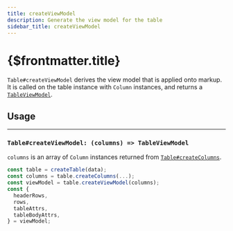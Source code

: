 ```yaml
---
title: createViewModel
description: Generate the view model for the table
sidebar_title: createViewModel
---
```


<script>
  import { useHljs } from '$lib/utils/useHljs';
  useHljs('ts');
</script>

# {$frontmatter.title}

`Table#createViewModel` derives the view model that is applied onto markup. It is called on the table instance with `Column` instances, and returns a [`TableViewModel`](./table-view-model.md).

## Usage

---

### `Table#createViewModel: (columns) => TableViewModel`

`columns` is an array of `Column` instances returned from [`Table#createColumns`](./create-columns.md#table-createcolumns-columns-column).

```ts {4}
const table = createTable(data);
const columns = table.createColumns(...);
const viewModel = table.createViewModel(columns);
const {
  headerRows,
  rows,
  tableAttrs,
  tableBodyAttrs,
} = viewModel;
```
